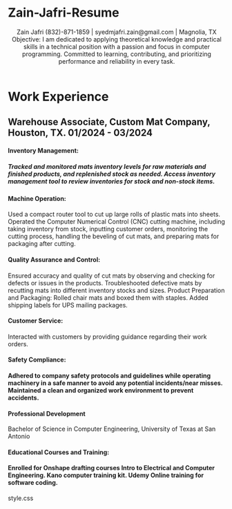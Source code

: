 # Zain-Jafri-Resume

<header>Zain Jafri
(832)-871-1859 | syedmjafri.zain@gmail.com | Magnolia, TX 
Objective: I am dedicated to applying theoretical knowledge and practical skills in a technical position with a passion and focus in computer programming. Committed to learning, contributing, and prioritizing performance and reliability in every task.

<link rel="stylesheet" href="style.css">
</header>

<main> <h1>Work Experience</h1>

<h2>Warehouse Associate, Custom Mat Company, Houston, TX.	 01/2024 - 03/2024</h2>

<h4>Inventory Management:<h4>
<h5>Tracked and monitored mats inventory levels for raw materials and finished products, and replenished stock as needed.
Access inventory management tool to review inventories for stock and non-stock items.</h5>

<h4>Machine Operation:<h4>
</h5>Used a compact router tool to cut up large rolls of plastic mats into sheets.
Operated the Computer Numerical Control (CNC) cutting machine, including taking inventory from stock, inputting customer orders, monitoring the cutting process, handling the beveling of cut mats, and preparing mats for packaging after cutting.</h5>

<h4>Quality Assurance and Control:<h4>
</h5>Ensured accuracy and quality of cut mats by observing and checking for defects or issues in the products.
Troubleshooted defective mats by recutting mats into different inventory stocks and sizes.
Product Preparation and Packaging:
Rolled chair mats and boxed them with staples.
Added shipping labels for UPS mailing packages.</h5>

<h4>Customer Service:<h4>
</h5>Interacted with customers by providing guidance regarding their work orders.

  <h4>Safety Compliance:<h4>
Adhered to company safety protocols and guidelines while operating machinery in a safe manner to avoid any potential incidents/near misses.
Maintained a clean and organized work environment to prevent accidents.</h5>
</main>

<section> <h4>Professional Development</h4>


Bachelor of Science in Computer Engineering, University of Texas at San Antonio 	

<h4>Educational Courses and Training:<h4>
  
Enrolled for Onshape drafting courses 
Intro to Electrical and Computer Engineering.
Kano computer training kit.
Udemy Online training for software coding.


</section>


style.css
